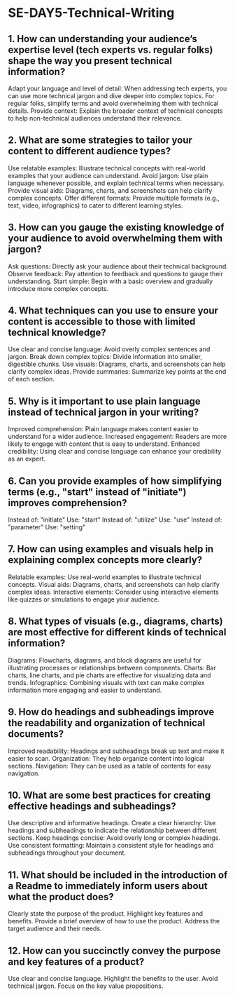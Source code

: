 # SE-DAY5-Technical-Writing
## 1. How can understanding your audience’s expertise level (tech experts vs. regular folks) shape the way you present technical information?
Adapt your language and level of detail: When addressing tech experts, you can use more technical jargon and dive deeper into complex topics. For regular folks, simplify terms and avoid overwhelming them with technical details.
Provide context: Explain the broader context of technical concepts to help non-technical audiences understand their relevance.

## 2. What are some strategies to tailor your content to different audience types?
Use relatable examples: Illustrate technical concepts with real-world examples that your audience can understand.
Avoid jargon: Use plain language whenever possible, and explain technical terms when necessary.
Provide visual aids: Diagrams, charts, and screenshots can help clarify complex concepts.
Offer different formats: Provide multiple formats (e.g., text, video, infographics) to cater to different learning styles.

## 3. How can you gauge the existing knowledge of your audience to avoid overwhelming them with jargon?
Ask questions: Directly ask your audience about their technical background.
Observe feedback: Pay attention to feedback and questions to gauge their understanding.
Start simple: Begin with a basic overview and gradually introduce more complex concepts.

## 4. What techniques can you use to ensure your content is accessible to those with limited technical knowledge?
Use clear and concise language: Avoid overly complex sentences and jargon.
Break down complex topics: Divide information into smaller, digestible chunks.
Use visuals: Diagrams, charts, and screenshots can help clarify complex ideas.
Provide summaries: Summarize key points at the end of each section.

## 5. Why is it important to use plain language instead of technical jargon in your writing?
Improved comprehension: Plain language makes content easier to understand for a wider audience.
Increased engagement: Readers are more likely to engage with content that is easy to understand.
Enhanced credibility: Using clear and concise language can enhance your credibility as an expert.

## 6. Can you provide examples of how simplifying terms (e.g., "start" instead of "initiate") improves comprehension?
Instead of: "initiate"
Use: "start"
Instead of: "utilize"
Use: "use"
Instead of: "parameter"
Use: "setting"

## 7. How can using examples and visuals help in explaining complex concepts more clearly?
Relatable examples: Use real-world examples to illustrate technical concepts.
Visual aids: Diagrams, charts, and screenshots can help clarify complex ideas.
Interactive elements: Consider using interactive elements like quizzes or simulations to engage your audience.

## 8. What types of visuals (e.g., diagrams, charts) are most effective for different kinds of technical information?
Diagrams: Flowcharts, diagrams, and block diagrams are useful for illustrating processes or relationships between components.
Charts: Bar charts, line charts, and pie charts are effective for visualizing data and trends.
Infographics: Combining visuals with text can make complex information more engaging and easier to understand.

## 9. How do headings and subheadings improve the readability and organization of technical documents?
Improved readability: Headings and subheadings break up text and make it easier to scan.
Organization: They help organize content into logical sections.
Navigation: They can be used as a table of contents for easy navigation.

## 10. What are some best practices for creating effective headings and subheadings?
Use descriptive and informative headings.
Create a clear hierarchy: Use headings and subheadings to indicate the relationship between different sections.
Keep headings concise: Avoid overly long or complex headings.
Use consistent formatting: Maintain a consistent style for headings and subheadings throughout your document.

## 11. What should be included in the introduction of a Readme to immediately inform users about what the product does?
Clearly state the purpose of the product.
Highlight key features and benefits.
Provide a brief overview of how to use the product.
Address the target audience and their needs.

## 12. How can you succinctly convey the purpose and key features of a product?
Use clear and concise language.
Highlight the benefits to the user.
Avoid technical jargon.
Focus on the key value propositions.
